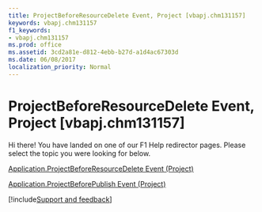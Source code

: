 ```yaml
---
title: ProjectBeforeResourceDelete Event, Project [vbapj.chm131157]
keywords: vbapj.chm131157
f1_keywords:
- vbapj.chm131157
ms.prod: office
ms.assetid: 3cd2a81e-d812-4ebb-b27d-a1d4ac67303d
ms.date: 06/08/2017
localization_priority: Normal
---
```



# ProjectBeforeResourceDelete Event, Project [vbapj.chm131157]

Hi there! You have landed on one of our F1 Help redirector pages. Please select the topic you were looking for below.

[Application.ProjectBeforeResourceDelete Event (Project)](https://msdn.microsoft.com/library/aadef12e-57dc-210e-d29a-54f79d1c1abd%28Office.15%29.aspx)

[Application.ProjectBeforePublish Event (Project)](https://msdn.microsoft.com/library/5778ec6c-a8c0-0a05-145c-c9ad6132bf87%28Office.15%29.aspx)

[!include[Support and feedback](~/includes/feedback-boilerplate.md)]